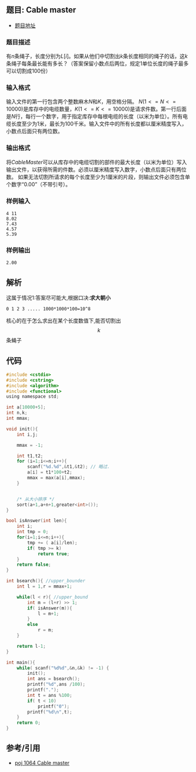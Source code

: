 ## 题目: Cable master  

 - [题目地址](https://vjudge.net/problem/POJ-1064)


### 题目描述

有$n$条绳子，长度分别为$L[i]$。如果从他们中切割出$k$条长度相同的绳子的话，这$k$条绳子每条最长能有多长？（答案保留小数点后两位，规定1单位长度的绳子最多可以切割成100份）

### 输入格式

输入文件的第一行包含两个整数麻木$N$和$K$，用空格分隔。 $N(1 <= N <= 10000)$是库存中的电缆数量，$K(1 <= K <= 10000)$是请求件数。第一行后面是$N$行，每行一个数字，用于指定库存中每根电缆的长度（以米为单位）。所有电缆长度至少为1米，最长为100千米。输入文件中的所有长度都以厘米精度写入，小数点后面只有两位数。

### 输出格式

将$Cable Master$可以从库存中的电缆切割的部件的最大长度（以米为单位）写入输出文件，以获得所需的件数。必须以厘米精度写入数字，小数点后面只有两位数。
如果无法切割所请求的每个长度至少为1厘米的片段，则输出文件必须包含单个数字“0.00”（不带引号）。


### 样例输入

```
4 11
8.02
7.43
4.57
5.39
```

### 样例输出

```
2.00
```

## 解析

这属于情况1:答案尽可能大,根据口决:**求大朝小**


```
0 1 2 3 ..... 1000*1000*100=10^8
```

核心的在于怎么求出在某个长度数值下,能否切割出$$k$$条蝇子


## 代码

```c
#include <cstdio>
#include <cstring>
#include <algorithm>
#include <functional>
using namespace std;

int a[10000+5];
int n,k;
int mmax;

void init(){
    int i,j;

    mmax = -1;

    int t1,t2;
    for (i=1;i<=n;i++){
        scanf("%d.%d",&t1,&t2); // 略过.
        a[i] = t1*100+t2;
        mmax = max(a[i],mmax);
    }


    /* 从大小排序 */
    sort(a+1,a+n+1,greater<int>());
}

bool isAnswer(int len){
    int i;
    int tmp = 0;
    for(i=1;i<=n;i++){
        tmp += ( a[i]/len);
        if( tmp >= k)
            return true;
    }
    return false;
}

int bsearch(){ //upper_bounder
    int l = 1,r = mmax+1;

    while(l < r){ //upper_bound
        int m = (l+r) >> 1;
        if( isAnswer(m)){
            l = m+1;
        }
        else
            r = m;
    }

    return l-1;
}

int main(){
    while( scanf("%d%d",&n,&k) != -1) {
        init();
        int ans = bsearch();
        printf("%d",ans /100);
        printf(".");
        int t = ans %100;
        if( t < 10)
            printf("0");
        printf("%d\n",t);
    }
    return 0;
}
```

## 参考/引用

 - [poj 1064 Cable master](https://www.cnblogs.com/scau20110726/archive/2013/06/11/3131991.html)
